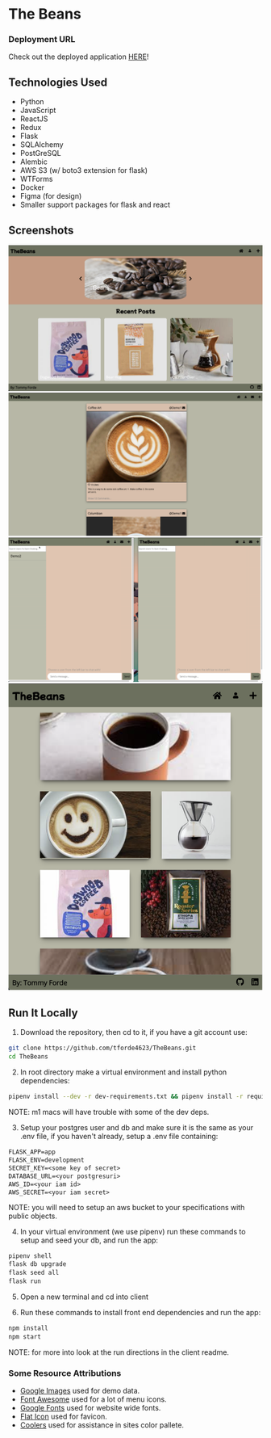 # The Beans

### Deployment URL
Check out the deployed application [HERE](https://the-beans-site.herokuapp.com/)!

## Technologies Used
* Python
* JavaScript
* ReactJS
* Redux
* Flask
* SQLAlchemy
* PostGreSQL
* Alembic
* AWS S3 (w/ boto3 extension for flask)
* WTForms
* Docker
* Figma (for design)
* Smaller support packages for flask and react

## Screenshots
![splash page](https://raw.githubusercontent.com/tforde4623/TheBeans/main/img-assets/splash.png)
![main feed page](https://raw.githubusercontent.com/tforde4623/TheBeans/main/img-assets/homefeed.png)
![Private Chat Demo](https://raw.githubusercontent.com/tforde4623/TheBeans/main/img-assets/chat_demo.gif)
![user post page](https://raw.githubusercontent.com/tforde4623/TheBeans/main/img-assets/userpage.png)

## Run It Locally
1. Download the repository, then cd to it, if you have a git account use:
```bash
git clone https://github.com/tforde4623/TheBeans.git
cd TheBeans
```

2. In root directory make a virtual environment and install python dependencies:
```bash
pipenv install --dev -r dev-requirements.txt && pipenv install -r requirements.txt
```
NOTE: m1 macs will have trouble with some of the dev deps.

3. Setup your postgres user and db and make sure it is the same as your .env file, 
if you haven't already, setup a .env file containing:
```
FLASK_APP=app                                                                             
FLASK_ENV=development                                                                     
SECRET_KEY=<some key of secret>           
DATABASE_URL=<your postgresuri>                   
AWS_ID=<your iam id>                                                               
AWS_SECRET=<your iam secret>
```
NOTE: you will need to setup an aws bucket to your specifications with public objects.

4. In your virtual environment (we use pipenv) run these commands to setup and seed your db, and run the app:
```bash
pipenv shell
flask db upgrade
flask seed all
flask run
```

5. Open a new terminal and cd into client

6. Run these commands to install front end dependencies and run the app:
```bash
npm install
npm start
```
NOTE: for more into look at the run directions in the client readme.

### Some Resource Attributions
- [Google Images](www.google.com/imghp?hl=en) used for demo data.
- [Font Awesome](www.fontawesome.com) used for a lot of menu icons.
- [Google Fonts](fonts.google.com) used for website wide fonts.
- [Flat Icon](www.flaticon.com/free-icons) used for favicon.
- [Coolers](coolers.co) used for assistance in sites color pallete.

